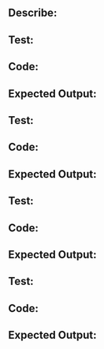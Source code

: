 ## Describe:
## Test:
## Code:
## Expected Output:

## Test:
## Code:
## Expected Output:

## Test:
## Code:
## Expected Output:

## Test:
## Code:
## Expected Output:


